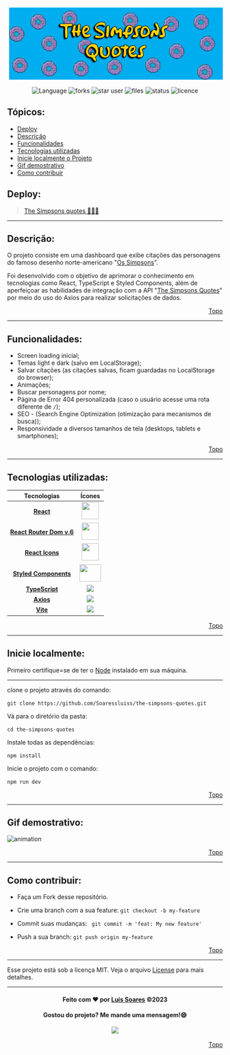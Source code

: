 <div>

![banner](./src/assets/banner%20GitHub.png)

</div>
<div align='center'>

![Language](https://img.shields.io/github/languages/count/Soaressluiss/the-simpsons-quotes?style=for-the-badge&logo=appveyor&color=blue)
![forks](https://img.shields.io/github/forks/soaressluiss/the-simpsons-quotes?style=for-the-badge&logo=appveyor)
![star user](https://img.shields.io/github/stars/soaressluiss/the-simpsons-quotes?style=for-the-badge&logo=appveyor&color=yellow)
![files](https://img.shields.io/github/directory-file-count/soaressluiss/the-simpsons-quotes?style=for-the-badge&logo=appveyor&color=blue)
![status](https://img.shields.io/static/v1?label=STATUS&message=Concluido&color=GREEN&style=for-the-badge&logo=appveyor)
![licence](https://img.shields.io/static/v1?label=License&message=MIT&color=green&style=for-the-badge&logo=appveyor)

</div>

## Tópicos:

-   [Deploy](#deploy)
-   [Descrição](#descrição)
-   [Funcionalidades](#funcionalidades)
-   [Tecnologias utilizadas](#tecnologias-utilizadas)
-   [Inicie localmente o Projeto](#inicie-localmente)
-   [Gif demostrativo](#gif-demostrativo)
-   [Como contribuir](#como-contribuir)

## Deploy:

> [The Simpsons quotes 🍩👨‍🦲](https://the-simpsons-quotes-soaressluiss.vercel.app)

<hr>

## Descrição:

O projeto consiste em uma dashboard que exibe citações das personagens do famoso desenho norte-americano "[Os Simpsons](https://www.adorocinema.com/series/serie-290/)".

Foi desenvolvido com o objetivo de aprimorar o conhecimento em tecnologias como React, TypeScript e Styled Components, além de aperfeiçoar as habilidades de integração com a API "[The Simpsons Quotes](https://thesimpsonsquoteapi.glitch.me/)" por meio do uso do Axios para realizar solicitações de dados.

<div align="right">

[Topo](#tópicos)

</div>

<hr>

## Funcionalidades:

-   Screen loading inicial;
-   Temas light e dark (salvo em LocalStorage);
-   Salvar citações (as citações salvas, ficam guardadas no LocalStorage do browser);
-   Animações;
-   Buscar personagens por nome;
-   Página de Error 404 personalizada (caso o usuário acesse uma rota diferente de `/`);
-   SEO - (Search Engine Optimization (otimização para mecanismos de busca));
-   Responsividade a diversos tamanhos de tela (desktops, tablets e smartphones);

<div align="right"> 
     
  [Topo](#tópicos)   
</div>
<hr>

## Tecnologias utilizadas:

| Tecnologias | Ícones |
| :---------: | :----: |
| [**React**](https://react.dev/) | <img src="https://cdn.jsdelivr.net/gh/devicons/devicon/icons/react/react-original.svg" height="40" width="40" /> |
| [**React Router Dom v.6**](https://reactrouter.com/en/main) | <img src="https://www.svgrepo.com/show/354262/react-router.svg" height="40" width="40" /> |
| [**React Icons**](https://react-icons.github.io/react-icons/) | <img src="https://camo.githubusercontent.com/48d099290b4cb2d7937bcd96e8497cf1845b54a810a6432c70cf944b60b40c77/68747470733a2f2f7261776769742e636f6d2f676f72616e67616a69632f72656163742d69636f6e732f6d61737465722f72656163742d69636f6e732e737667" height="40" width="40" /> |
| [**Styled Components**](https://styled-components.com/) | <img src="https://cdn-media-1.freecodecamp.org/images/1*p1TndLk3UsGPBsM7qHPZIw.png" height="40" width="50" /> |
| [**TypeScript**](https://www.typescriptlang.org/) | <img src="https://cdn.jsdelivr.net/gh/devicons/devicon/icons/typescript/typescript-original.svg" height="40px" /> |
| [**Axios**](https://axios-http.com/) | <img src="https://axios-http.com/assets/logo.svg" width="100px" /> |
| [**Vite**](https://vitejs.dev/) | <img src="https://upload.wikimedia.org/wikipedia/commons/thumb/f/f1/Vitejs-logo.svg/1200px-Vitejs-logo.svg.png" height="40px" /> |


<div align="right">

[Topo](#tópicos)

<hr>

</div>

## Inicie localmente:

Primeiro certifique=se de ter o [Node](https://nodejs.org/en) instalado em sua máquina. 

<hr>

clone o projeto através do comando:

```
git clone https://github.com/Soaressluiss/the-simpsons-quotes.git
```

Vá para o diretório da pasta:

```
cd the-simpsons-quotes
```
Instale todas as dependências:

```
npm install
```

Inicie o projeto com o comando:

```
npm run dev
```

<div align="right">

[Topo](#tópicos)

</div>

<hr>

## Gif demostrativo:

![animation](./src/assets/GifAnimado.gif)

<div align="right">

[Topo](#tópicos)

</div>

<hr>

## Como contribuir:

-   Faça um Fork desse repositório.

-   Crie uma branch com a sua feature:
    `git checkout -b my-feature`

-   Commit suas mudanças: ` git commit -m 'feat: My new feature'`

-   Push a sua branch: `git push origin my-feature`

<div align="right">

[Topo](#tópicos)

</div>
<hr>

Esse projeto está sob a licença MIT. Veja o arquivo [License](./License) para mais detalhes.

<hr>


<div align='center'>
 
#### Feito com ❤ por [Luís Soares](https://github.com/Soaressluiss) ©2023

#### Gostou do projeto? Me mande uma mensagem!😄

<a href="https://www.linkedin.com/in/LuisSoaresDeveloper" target="_blank"><img src="https://img.shields.io/badge/-LinkedIn-%230077B5?style=for-the-badge&logo=linkedin&logoColor=white" target="_blank"></a>

</div>

<div align="right">

[Topo](#tópicos)

</div>
